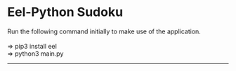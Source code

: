 <h1>Eel-Python Sudoku</h1>

Run the following command initially to make use of the application.
<br>
<br>
=> pip3 install eel
<br>
=> python3 main.py
<br>
<hr>
